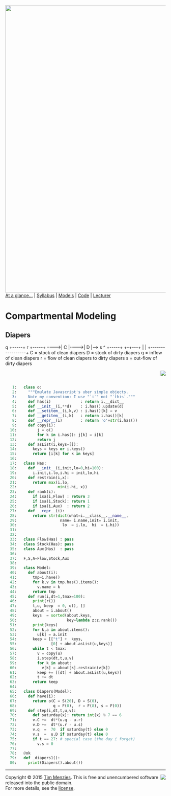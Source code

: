 [<img width=900 src="https://raw.githubusercontent.com/txt/mase/master/img/banner1.png">](https://github.com/txt/mase/blob/master/README.md)   
[At a glance...](https://github.com/txt/mase/blob/master/OVERVIEW.md) |
[Syllabus](https://github.com/txt/mase/blob/master/SYLLABUS.md) |
[Models](https://github.com/txt/mase/blob/master/MODELS.md) |
[Code](https://github.com/txt/mase/tree/master/src) |
[Lecturer](http://menzies.us) 


 
# Compartmental Modeling


## Diapers

 q   +-----+  r  +-----+
---->|  C  |---->|  D  |--> s
 ^   +-----+     +-+---+
 |                 |
 +-----------------+ 
C = stock of clean diapers
D = stock of dirty diapers
q = inflow of clean diapers
r = flow of clean diapers to dirty diapers
s = out-flow of dirty diapers

<a href="stockflow.py#L28-L107"><img align=right src="http://www.hungarianreference.com/i/arrow_out.gif"></a><br clear=all>
```python

   1:   class o:
   2:     """Emulate Javascript's uber simple objects.
   3:     Note my convention: I use "`i`" not "`this`."""
   4:     def has(i)             : return i.__dict__
   5:     def __init__(i,**d)    : i.has().update(d)
   6:     def __setitem__(i,k,v) : i.has()[k] = v
   7:     def __getitem__(i,k)   : return i.has()[k]
   8:     def __repr__(i)        : return 'o'+str(i.has())
   9:     def copy(i): 
  10:         j = o()
  11:         for k in i.has(): j[k] = i[k]
  12:         return j
  13:     def asList(i,keys=[]):
  14:       keys = keys or i.keys()
  15:       return [i[k] for k in keys]
  16:         
  17:   class Has:
  18:     def __init__(i,init,lo=0,hi=100):
  19:       i.init,i.lo,i.hi = init,lo,hi
  20:     def restrain(i,x):
  21:       return max(i.lo, 
  22:                  min(i.hi, x))
  23:     def rank(i):
  24:       if isa(i,Flow) : return 3
  25:       if isa(i,Stock): return 1
  26:       if isa(i,Aux)  : return 2
  27:     def __repr__(i):
  28:       return str(dict(what=i.__class__.__name__,
  29:                   name= i.name,init= i.init,
  30:                    lo  = i.lo,  hi  = i.hi))
  31:                    
  32:   
  33:   class Flow(Has) : pass
  34:   class Stock(Has): pass
  35:   class Aux(Has)  : pass
  36:   
  37:   F,S,A=Flow,Stock,Aux
  38:   
  39:   class Model:
  40:     def about(i):
  41:       tmp=i.have()
  42:       for k,v in tmp.has().items():
  43:         v.name = k
  44:       return tmp 
  45:     def run(i,dt=1,tmax=100): 
  46:       print(r())
  47:       t,u, keep  = 0, o(), []
  48:       about = i.about()
  49:       keys  = sorted(about.keys, 
  50:                      key=lambda z:z.rank())
  51:       print(keys)
  52:       for k,a in about.items(): 
  53:         u[k] = a.init
  54:       keep = [["t"] +  keys,
  55:               [0] + about.asList(u,keys)]
  56:       while t < tmax:
  57:         v = copy(u)
  58:         i.step(dt,t,u,v)
  59:         for k in about: 
  60:           v[k] = about[k].restrain(v[k])
  61:         keep += [[dt] + about.asList(u,keys)]
  62:         t += dt
  63:       return keep
  64:         
  65:   class Diapers(Model):
  66:     def have(i):
  67:       return o(C = S(20), D = S(0),
  68:                q = F(0),  r = F(8), s = F(0))
  69:     def step(i,dt,t,u,v):
  70:       def saturday(x): return int(x) % 7 == 6
  71:       v.C +=  dt*(u.q - u.r)
  72:       v.D +=  dt*(u.r - u.s)
  73:       v.q  =  70  if saturday(t) else 0 
  74:       v.s  =  u.D if saturday(t) else 0
  75:       if t == 27: # special case (the day i forget)
  76:         v.s = 0
  77:   
  78:   @ok
  79:   def _diapers1():
  80:     print(Diapers().about())
```


_________

<img align=right src="https://raw.githubusercontent.com/txt/mase/master/img/pd-icon.png">Copyright © 2015 [Tim Menzies](http://menzies.us).
This is free and unencumbered software released into the public domain.   
For more details, see the [license](https://github.com/txt/mase/blob/master/LICENSE.md).


